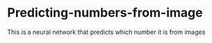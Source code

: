 # Predicting-numbers-from-image
This is a neural network that predicts which number it is from images
